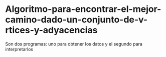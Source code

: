 # Algoritmo-para-encontrar-el-mejor-camino-dado-un-conjunto-de-v-rtices-y-adyacencias
Son dos programas: uno para obtener los datos y el segundo para interpretarlos
